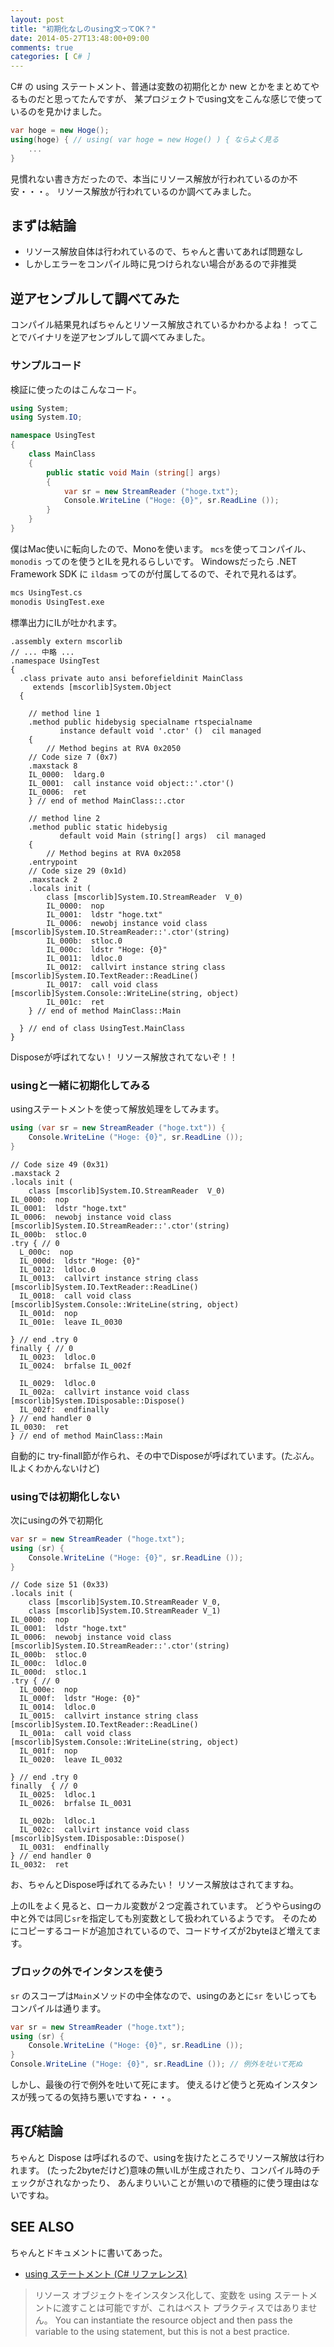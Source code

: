 ```yaml
---
layout: post
title: "初期化なしのusing文ってOK？"
date: 2014-05-27T13:48:00+09:00
comments: true
categories: [ C# ]
---
```


C# の using ステートメント、普通は変数の初期化とか new とかをまとめてやるものだと思ってたんですが、
某プロジェクトでusing文をこんな感じで使っているのを見かけました。

``` csharp
var hoge = new Hoge();
using(hoge) { // using( var hoge = new Hoge() ) { ならよく見る
    ...
}
```

見慣れない書き方だったので、本当にリソース解放が行われているのか不安・・・。
リソース解放が行われているのか調べてみました。

<!-- More -->

## まずは結論

- リソース解放自体は行われているので、ちゃんと書いてあれば問題なし
- しかしエラーをコンパイル時に見つけられない場合があるので非推奨

## 逆アセンブルして調べてみた

コンパイル結果見ればちゃんとリソース解放されているかわかるよね！
ってことでバイナリを逆アセンブルして調べてみました。

### サンプルコード

検証に使ったのはこんなコード。

``` csharp
using System;
using System.IO;

namespace UsingTest
{
    class MainClass
    {
        public static void Main (string[] args)
        {
            var sr = new StreamReader ("hoge.txt");
            Console.WriteLine ("Hoge: {0}", sr.ReadLine ());
        }
    }
}
```

僕はMac使いに転向したので、Monoを使います。
`mcs`を使ってコンパイル、`monodis` ってのを使うとILを見れるらしいです。
Windowsだったら .NET Framework SDK に `ildasm` ってのが付属してるので、それで見れるはず。

``` bash
mcs UsingTest.cs
monodis UsingTest.exe
```

標準出力にILが吐かれます。

``` plain
.assembly extern mscorlib
// ... 中略 ...
.namespace UsingTest
{
  .class private auto ansi beforefieldinit MainClass
  	 extends [mscorlib]System.Object
  {

    // method line 1
    .method public hidebysig specialname rtspecialname
           instance default void '.ctor' ()  cil managed
    {
        // Method begins at RVA 0x2050
	// Code size 7 (0x7)
	.maxstack 8
	IL_0000:  ldarg.0
	IL_0001:  call instance void object::'.ctor'()
	IL_0006:  ret
    } // end of method MainClass::.ctor

    // method line 2
    .method public static hidebysig
           default void Main (string[] args)  cil managed
    {
        // Method begins at RVA 0x2058
	.entrypoint
	// Code size 29 (0x1d)
	.maxstack 2
	.locals init (
		class [mscorlib]System.IO.StreamReader	V_0)
		IL_0000:  nop
		IL_0001:  ldstr "hoge.txt"
		IL_0006:  newobj instance void class [mscorlib]System.IO.StreamReader::'.ctor'(string)
		IL_000b:  stloc.0
		IL_000c:  ldstr "Hoge: {0}"
		IL_0011:  ldloc.0
		IL_0012:  callvirt instance string class [mscorlib]System.IO.TextReader::ReadLine()
		IL_0017:  call void class [mscorlib]System.Console::WriteLine(string, object)
		IL_001c:  ret
    } // end of method MainClass::Main

  } // end of class UsingTest.MainClass
}
```

Disposeが呼ばれてない！
リソース解放されてないぞ！！

### usingと一緒に初期化してみる

usingステートメントを使って解放処理をしてみます。

``` csharp
using (var sr = new StreamReader ("hoge.txt")) {
    Console.WriteLine ("Hoge: {0}", sr.ReadLine ());
}
```

``` plain
// Code size 49 (0x31)
.maxstack 2
.locals init (
    class [mscorlib]System.IO.StreamReader	V_0)
IL_0000:  nop
IL_0001:  ldstr "hoge.txt"
IL_0006:  newobj instance void class [mscorlib]System.IO.StreamReader::'.ctor'(string)
IL_000b:  stloc.0
.try { // 0
  L_000c:  nop
  IL_000d:  ldstr "Hoge: {0}"
  IL_0012:  ldloc.0
  IL_0013:  callvirt instance string class [mscorlib]System.IO.TextReader::ReadLine()
  IL_0018:  call void class [mscorlib]System.Console::WriteLine(string, object)
  IL_001d:  nop
  IL_001e:  leave IL_0030

} // end .try 0
finally { // 0
  IL_0023:  ldloc.0
  IL_0024:  brfalse IL_002f

  IL_0029:  ldloc.0
  IL_002a:  callvirt instance void class [mscorlib]System.IDisposable::Dispose()
  IL_002f:  endfinally
} // end handler 0
IL_0030:  ret
} // end of method MainClass::Main
```

自動的に try-finall節が作られ、その中でDisposeが呼ばれています。(たぶん。ILよくわかんないけど)


### usingでは初期化しない

次にusingの外で初期化

``` csharp
var sr = new StreamReader ("hoge.txt");
using (sr) {
    Console.WriteLine ("Hoge: {0}", sr.ReadLine ());
}
```

``` plain
// Code size 51 (0x33)
.locals init (
    class [mscorlib]System.IO.StreamReader V_0,
    class [mscorlib]System.IO.StreamReader V_1)
IL_0000:  nop
IL_0001:  ldstr "hoge.txt"
IL_0006:  newobj instance void class [mscorlib]System.IO.StreamReader::'.ctor'(string)
IL_000b:  stloc.0
IL_000c:  ldloc.0
IL_000d:  stloc.1
.try { // 0
  IL_000e:  nop
  IL_000f:  ldstr "Hoge: {0}"
  IL_0014:  ldloc.0
  IL_0015:  callvirt instance string class [mscorlib]System.IO.TextReader::ReadLine()
  IL_001a:  call void class [mscorlib]System.Console::WriteLine(string, object)
  IL_001f:  nop
  IL_0020:  leave IL_0032

} // end .try 0
finally  { // 0
  IL_0025:  ldloc.1
  IL_0026:  brfalse IL_0031

  IL_002b:  ldloc.1
  IL_002c:  callvirt instance void class [mscorlib]System.IDisposable::Dispose()
  IL_0031:  endfinally
} // end handler 0
IL_0032:  ret
```

お、ちゃんとDispose呼ばれてるみたい！
リソース解放はされてますね。

上のILをよく見ると、ローカル変数が２つ定義されています。
どうやらusingの中と外では同じ`sr`を指定しても別変数として扱われているようです。
そのためにコピーするコードが追加されているので、コードサイズが2byteほど増えてます。


### ブロックの外でインタンスを使う

`sr` のスコープは`Main`メソッドの中全体なので、usingのあとに`sr` をいじってもコンパイルは通ります。

``` csharp
var sr = new StreamReader ("hoge.txt");
using (sr) {
    Console.WriteLine ("Hoge: {0}", sr.ReadLine ());
}
Console.WriteLine ("Hoge: {0}", sr.ReadLine ()); // 例外を吐いて死ぬ
```

しかし、最後の行で例外を吐いて死にます。
使えるけど使うと死ぬインスタンスが残ってるの気持ち悪いですね・・・。


## 再び結論

ちゃんと Dispose は呼ばれるので、usingを抜けたところでリソース解放は行われます。
(たった2byteだけど)意味の無いILが生成されたり、コンパイル時のチェックがされなかったり、
あんまりいいことが無いので積極的に使う理由はないですね。


## SEE ALSO

ちゃんとドキュメントに書いてあった。

- [using ステートメント (C# リファレンス)](http://msdn.microsoft.com/ja-jp/library/yh598w02.aspx)

> リソース オブジェクトをインスタンス化して、変数を using ステートメントに渡すことは可能ですが、これはベスト プラクティスではありません。
> You can instantiate the resource object and then pass the variable to the using statement, but this is not a best practice.
